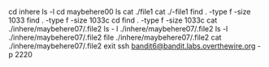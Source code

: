 cd inhere
ls -l
cd maybehere00
ls
cat ./file1
cat ./-file1
find . -type f -size 1033
find . -type f -size 1033c
cd
find . -type f -size 1033c
cat ./inhere/maybehere07/.file2
ls - l ./inhere/maybehere07/.file2
ls -l ./inhere/maybehere07/.file2
file ./inhere/maybehere07/.file2
cat ./inhere/maybehere07/.file2
exit
ssh bandit6@bandit.labs.overthewire.org -p 2220

